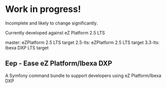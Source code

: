 # Work in progress!
Incomplete and likely to change significantly.

Currently developed against eZ Platform 2.5 LTS

master: eZPlatform 2.5 LTS target
2.5-lts: eZPlatform 2.5 LTS target
3.3-lts: Ibexa DXP LTS target

## Eep - Ease eZ Platform/Ibexa DXP
A Symfony command bundle to support developers using eZ Platform/Ibexa DXP

